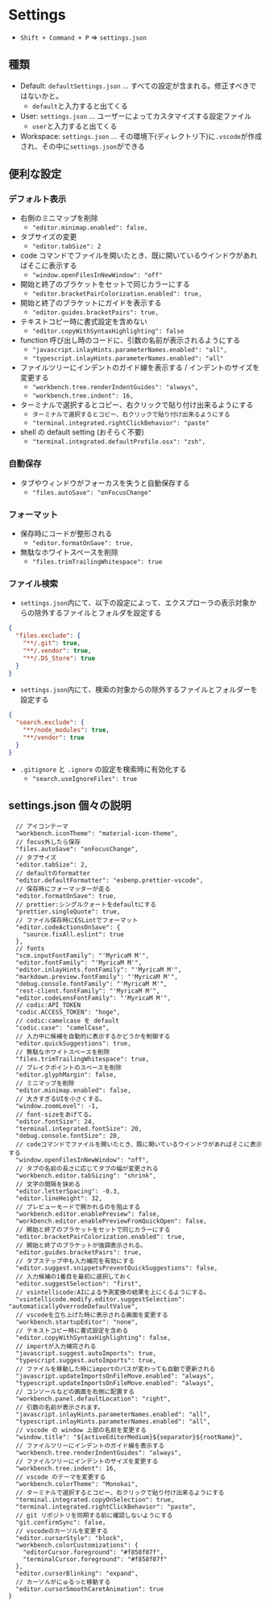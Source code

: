 # Settings

- `Shift + Command + P` => `settings.json`

## 種類

- Default: `defaultSettings.json` ... すべての設定が含まれる。修正すべきではないかと。
  - `default`と入力すると出てくる
- User: `settings.json` ... ユーザーによってカスタマイズする設定ファイル
  - `user`と入力すると出てくる
- Workspace: `settings.json` ... その環境下(ディレクトリ下)に`.vscode`が作成され、その中に`settings.json`ができる

## 便利な設定

### デフォルト表示

- 右側のミニマップを削除
  - `"editor.minimap.enabled": false,`
- タブサイズの変更
  - `"editor.tabSize": 2`
- code コマンドでファイルを開いたとき、既に開いているウインドウがあればそこに表示する
  - `"window.openFilesInNewWindow": "off"`
- 開始と終了のブラケットをセットで同じカラーにする
  - `"editor.bracketPairColorization.enabled": true,`
- 開始と終了のブラケットにガイドを表示する
  - `"editor.guides.bracketPairs": true,`
- テキストコピー時に書式設定を含めない
  - `"editor.copyWithSyntaxHighlighting": false`
- function 呼び出し時のコードに、引数の名前が表示されるようにする
  - `"javascript.inlayHints.parameterNames.enabled": "all",`
  - `"typescript.inlayHints.parameterNames.enabled": "all"`
- ファイルツリーにインデントのガイド線を表示する / インデントのサイズを変更する
  - `"workbench.tree.renderIndentGuides": "always",`
  - `"workbench.tree.indent": 16,`
- ターミナルで選択するとコピー、右クリックで貼り付け出来るようにする
  - `ターミナルで選択するとコピー、右クリックで貼り付け出来るようにする`
  - `"terminal.integrated.rightClickBehavior": "paste"`
- shell の default setting (おそらく不要)
  - `"terminal.integrated.defaultProfile.osx": "zsh",`

### 自動保存

- タブやウィンドウがフォーカスを失うと自動保存する
  - `"files.autoSave": "onFocusChange"`

### フォーマット

- 保存時にコードが整形される
  - `"editor.formatOnSave": true,`
- 無駄なホワイトスペースを削除
  - `"files.trimTrailingWhitespace": true`

### ファイル検索

- `settings.json`内にて、以下の設定によって、エクスプローラの表示対象からの除外するファイルとフォルダを設定する

```json
{
  "files.exclude": {
    "**/.git": true,
    "**/.vendor": true,
    "**/.DS_Store": true
  }
}
```

- `settings.json`内にて、検索の対象からの除外するファイルとフォルダーを設定する

```json
{
  "search.exclude": {
    "**/node_modules": true,
    "**/vendor": true
  }
}
```

- `.gitignore` と `.ignore` の設定を検索時に有効化する
  - `"search.useIgnoreFiles": true`

## settings.json 個々の説明

```json{
  // アイコンテーマ
  "workbench.iconTheme": "material-icon-theme",
  // focus外したら保存
  "files.autoSave": "onFocusChange",
  // タブサイズ
  "editor.tabSize": 2,
  // defaultのformatter
  "editor.defaultFormatter": "esbenp.prettier-vscode",
  // 保存時にフォーマッターが走る
  "editor.formatOnSave": true,
  // prettier:シングルクォートをdefaultにする
  "prettier.singleQuote": true,
  // ファイル保存時にESLintでフォーマット
  "editor.codeActionsOnSave": {
    "source.fixAll.eslint": true
  },
  // fonts
  "scm.inputFontFamily": "'MyricaM M'",
  "editor.fontFamily": "'MyricaM M'",
  "editor.inlayHints.fontFamily": "'MyricaM M'",
  "markdown.preview.fontFamily": "'MyricaM M'",
  "debug.console.fontFamily": "'MyricaM M'",
  "rest-client.fontFamily": "'MyricaM M'",
  "editor.codeLensFontFamily": "'MyricaM M'",
  // codic:API_TOKEN
  "codic.ACCESS_TOKEN": "hoge",
  // codic:camelcase を default
  "codic.case": "camelCase",
  // 入力中に候補を自動的に表示するかどうかを制御する
  "editor.quickSuggestions": true,
  // 無駄なホワイトスペースを削除
  "files.trimTrailingWhitespace": true,
  // ブレイクポイントのスペースを削除
  "editor.glyphMargin": false,
  // ミニマップを削除
  "editor.minimap.enabled": false,
  // 大きすぎるUIを小さくする。
  "window.zoomLevel": -1,
  // font-sizeをあげてる。
  "editor.fontSize": 24,
  "terminal.integrated.fontSize": 20,
  "debug.console.fontSize": 20,
  // codeコマンドでファイルを開いたとき、既に開いているウインドウがあればそこに表示する
  "window.openFilesInNewWindow": "off",
  // タブの名前の長さに応じてタブの幅が変更される
  "workbench.editor.tabSizing": "shrink",
  // 文字の間隔を狭める
  "editor.letterSpacing": -0.3,
  "editor.lineHeight": 32,
  // プレビューモードで開かれるのを阻止する
  "workbench.editor.enablePreview": false,
  "workbench.editor.enablePreviewFromQuickOpen": false,
  // 開始と終了のブラケットをセットで同じカラーにする
  "editor.bracketPairColorization.enabled": true,
  // 開始と終了のブラケットが強調表示される。
  "editor.guides.bracketPairs": true,
  // タブステップ中も入力補完を有効にする
  "editor.suggest.snippetsPreventQuickSuggestions": false,
  // 入力候補の1番目を最初に選択しておく
  "editor.suggestSelection": "first",
  // vsintellicode:AIによる予測変換の結果を上にくるようにする。
  "vsintellicode.modify.editor.suggestSelection": "automaticallyOverrodeDefaultValue",
  // vscodeを立ち上げた時に表示される画面を変更する
  "workbench.startupEditor": "none",
  // テキストコピー時に書式設定を含める
  "editor.copyWithSyntaxHighlighting": false,
  // importが入力補完される
  "javascript.suggest.autoImports": true,
  "typescript.suggest.autoImports": true,
  // ファイルを移動した時にimportのパスが変わっても自動で更新される
  "javascript.updateImportsOnFileMove.enabled": "always",
  "typescript.updateImportsOnFileMove.enabled": "always",
  // コンソールなどの画面を右側に配置する
  "workbench.panel.defaultLocation": "right",
  // 引数の名前が表示されます。
  "javascript.inlayHints.parameterNames.enabled": "all",
  "typescript.inlayHints.parameterNames.enabled": "all",
  // vscode の window 上部の名前を変更する
  "window.title": "${activeEditorMedium}${separator}${rootName}",
  // ファイルツリーにインデントのガイド線を表示する
  "workbench.tree.renderIndentGuides": "always",
  // ファイルツリーにインデントのサイズを変更する
  "workbench.tree.indent": 16,
  // vscode のテーマを変更する
  "workbench.colorTheme": "Monokai",
  // ターミナルで選択するとコピー、右クリックで貼り付け出来るようにする
  "terminal.integrated.copyOnSelection": true,
  "terminal.integrated.rightClickBehavior": "paste",
  // git リポジトリを同期する前に確認しないようにする
  "git.confirmSync": false,
  // vscodeのカーソルを変更する
  "editor.cursorStyle": "block",
  "workbench.colorCustomizations": {
    "editorCursor.foreground": "#f858f07f",
    "terminalCursor.foreground": "#f858f07f"
  },
  "editor.cursorBlinking": "expand",
  // カーソルがにゅるっと移動する
  "editor.cursorSmoothCaretAnimation": true
}
```
